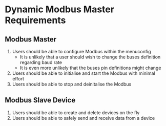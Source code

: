 # Dynamic Modbus Master Requirements

## Modbus Master

1. Users should be able to configure Modbus within the menuconfig
   - It is unlikely that a user should wish to change the buses definition regarding baud rate 
   - It is even more unlikely that the buses pin definitions might change
2. Users should be able to initialise and start the Modbus with minimal effort
3. Users should be able to stop and deinitalise the Modbus

## Modbus Slave Device

1. Users should be able to create and delete devices on the fly
2. Users should be able to safely send and receive data from a device
